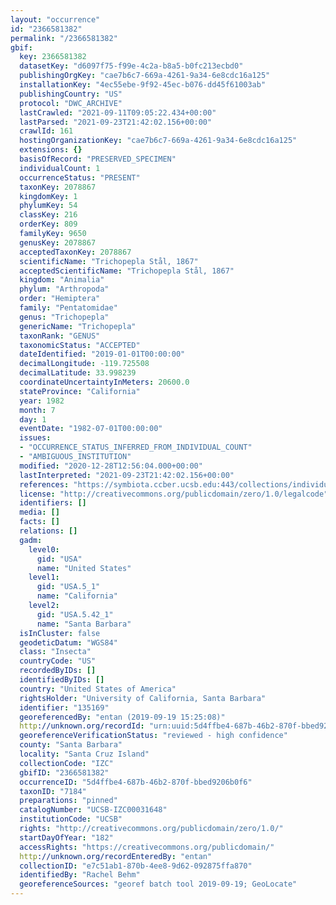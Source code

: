 ```yaml
---
layout: "occurrence"
id: "2366581382"
permalink: "/2366581382"
gbif:
  key: 2366581382
  datasetKey: "d6097f75-f99e-4c2a-b8a5-b0fc213ecbd0"
  publishingOrgKey: "cae7b6c7-669a-4261-9a34-6e8cdc16a125"
  installationKey: "4ec55ebe-9f92-45ec-b076-dd45f61003ab"
  publishingCountry: "US"
  protocol: "DWC_ARCHIVE"
  lastCrawled: "2021-09-11T09:05:22.434+00:00"
  lastParsed: "2021-09-23T21:42:02.156+00:00"
  crawlId: 161
  hostingOrganizationKey: "cae7b6c7-669a-4261-9a34-6e8cdc16a125"
  extensions: {}
  basisOfRecord: "PRESERVED_SPECIMEN"
  individualCount: 1
  occurrenceStatus: "PRESENT"
  taxonKey: 2078867
  kingdomKey: 1
  phylumKey: 54
  classKey: 216
  orderKey: 809
  familyKey: 9650
  genusKey: 2078867
  acceptedTaxonKey: 2078867
  scientificName: "Trichopepla Stål, 1867"
  acceptedScientificName: "Trichopepla Stål, 1867"
  kingdom: "Animalia"
  phylum: "Arthropoda"
  order: "Hemiptera"
  family: "Pentatomidae"
  genus: "Trichopepla"
  genericName: "Trichopepla"
  taxonRank: "GENUS"
  taxonomicStatus: "ACCEPTED"
  dateIdentified: "2019-01-01T00:00:00"
  decimalLongitude: -119.725508
  decimalLatitude: 33.998239
  coordinateUncertaintyInMeters: 20600.0
  stateProvince: "California"
  year: 1982
  month: 7
  day: 1
  eventDate: "1982-07-01T00:00:00"
  issues:
  - "OCCURRENCE_STATUS_INFERRED_FROM_INDIVIDUAL_COUNT"
  - "AMBIGUOUS_INSTITUTION"
  modified: "2020-12-28T12:56:04.000+00:00"
  lastInterpreted: "2021-09-23T21:42:02.156+00:00"
  references: "https://symbiota.ccber.ucsb.edu:443/collections/individual/index.php?occid=135169"
  license: "http://creativecommons.org/publicdomain/zero/1.0/legalcode"
  identifiers: []
  media: []
  facts: []
  relations: []
  gadm:
    level0:
      gid: "USA"
      name: "United States"
    level1:
      gid: "USA.5_1"
      name: "California"
    level2:
      gid: "USA.5.42_1"
      name: "Santa Barbara"
  isInCluster: false
  geodeticDatum: "WGS84"
  class: "Insecta"
  countryCode: "US"
  recordedByIDs: []
  identifiedByIDs: []
  country: "United States of America"
  rightsHolder: "University of California, Santa Barbara"
  identifier: "135169"
  georeferencedBy: "entan (2019-09-19 15:25:08)"
  http://unknown.org/recordId: "urn:uuid:5d4ffbe4-687b-46b2-870f-bbed9206b0f6"
  georeferenceVerificationStatus: "reviewed - high confidence"
  county: "Santa Barbara"
  locality: "Santa Cruz Island"
  collectionCode: "IZC"
  gbifID: "2366581382"
  occurrenceID: "5d4ffbe4-687b-46b2-870f-bbed9206b0f6"
  taxonID: "7184"
  preparations: "pinned"
  catalogNumber: "UCSB-IZC00031648"
  institutionCode: "UCSB"
  rights: "http://creativecommons.org/publicdomain/zero/1.0/"
  startDayOfYear: "182"
  accessRights: "https://creativecommons.org/publicdomain/"
  http://unknown.org/recordEnteredBy: "entan"
  collectionID: "e7c51ab1-870b-4ee8-9d62-092875ffa870"
  identifiedBy: "Rachel Behm"
  georeferenceSources: "georef batch tool 2019-09-19; GeoLocate"
---
```

